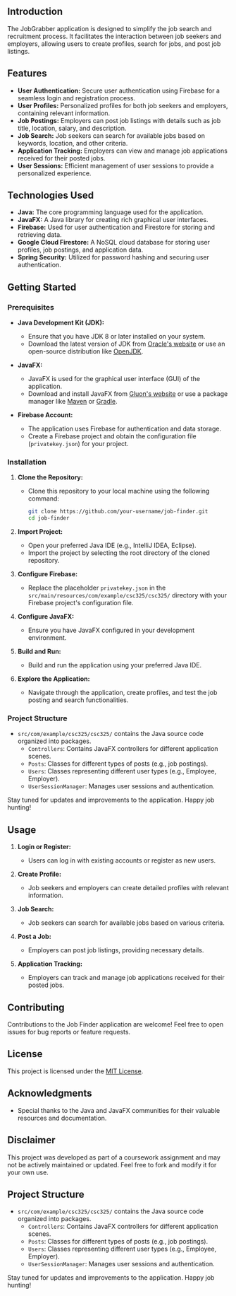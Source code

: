 ## Introduction

The JobGrabber application is designed to simplify the job search and recruitment process. It facilitates the interaction between job seekers and employers, allowing users to create profiles, search for jobs, and post job listings.

## Features

- **User Authentication:** Secure user authentication using Firebase for a seamless login and registration process.
- **User Profiles:** Personalized profiles for both job seekers and employers, containing relevant information.
- **Job Postings:** Employers can post job listings with details such as job title, location, salary, and description.
- **Job Search:** Job seekers can search for available jobs based on keywords, location, and other criteria.
- **Application Tracking:** Employers can view and manage job applications received for their posted jobs.
- **User Sessions:** Efficient management of user sessions to provide a personalized experience.

## Technologies Used

- **Java:** The core programming language used for the application.
- **JavaFX:** A Java library for creating rich graphical user interfaces.
- **Firebase:** Used for user authentication and Firestore for storing and retrieving data.
- **Google Cloud Firestore:** A NoSQL cloud database for storing user profiles, job postings, and application data.
- **Spring Security:** Utilized for password hashing and securing user authentication.

## Getting Started

### Prerequisites

- **Java Development Kit (JDK):**
  - Ensure that you have JDK 8 or later installed on your system.
  - Download the latest version of JDK from [Oracle's website](https://www.oracle.com/java/technologies/javase-downloads.html) or use an open-source distribution like [OpenJDK](https://openjdk.java.net/).

- **JavaFX:**
  - JavaFX is used for the graphical user interface (GUI) of the application.
  - Download and install JavaFX from [Gluon's website](https://gluonhq.com/products/javafx/) or use a package manager like [Maven](https://openjfx.io/openjfx-docs/#maven) or [Gradle](https://openjfx.io/openjfx-docs/#gradle).

- **Firebase Account:**
  - The application uses Firebase for authentication and data storage.
  - Create a Firebase project and obtain the configuration file (`privatekey.json`) for your project.

### Installation

1. **Clone the Repository:**
   - Clone this repository to your local machine using the following command:
     ```bash
     git clone https://github.com/your-username/job-finder.git
     cd job-finder
     ```

2. **Import Project:**
   - Open your preferred Java IDE (e.g., IntelliJ IDEA, Eclipse).
   - Import the project by selecting the root directory of the cloned repository.

3. **Configure Firebase:**
   - Replace the placeholder `privatekey.json` in the `src/main/resources/com/example/csc325/csc325/` directory with your Firebase project's configuration file.

4. **Configure JavaFX:**
   - Ensure you have JavaFX configured in your development environment.

5. **Build and Run:**
   - Build and run the application using your preferred Java IDE.

6. **Explore the Application:**
   - Navigate through the application, create profiles, and test the job posting and search functionalities.

### Project Structure

- `src/com/example/csc325/csc325/` contains the Java source code organized into packages.
  - `Controllers`: Contains JavaFX controllers for different application scenes.
  - `Posts`: Classes for different types of posts (e.g., job postings).
  - `Users`: Classes representing different user types (e.g., Employee, Employer).
  - `UserSessionManager`: Manages user sessions and authentication.

Stay tuned for updates and improvements to the application. Happy job hunting!


## Usage

1. **Login or Register:**
   - Users can log in with existing accounts or register as new users.

2. **Create Profile:**
   - Job seekers and employers can create detailed profiles with relevant information.

3. **Job Search:**
   - Job seekers can search for available jobs based on various criteria.

4. **Post a Job:**
   - Employers can post job listings, providing necessary details.

5. **Application Tracking:**
   - Employers can track and manage job applications received for their posted jobs.

## Contributing

Contributions to the Job Finder application are welcome! Feel free to open issues for bug reports or feature requests.

## License

This project is licensed under the [MIT License](LICENSE).

## Acknowledgments

- Special thanks to the Java and JavaFX communities for their valuable resources and documentation.

## Disclaimer

This project was developed as part of a coursework assignment and may not be actively maintained or updated. Feel free to fork and modify it for your own use.

## Project Structure

- `src/com/example/csc325/csc325/` contains the Java source code organized into packages.
  - `Controllers`: Contains JavaFX controllers for different application scenes.
  - `Posts`: Classes for different types of posts (e.g., job postings).
  - `Users`: Classes representing different user types (e.g., Employee, Employer).
  - `UserSessionManager`: Manages user sessions and authentication.

Stay tuned for updates and improvements to the application. Happy job hunting!
